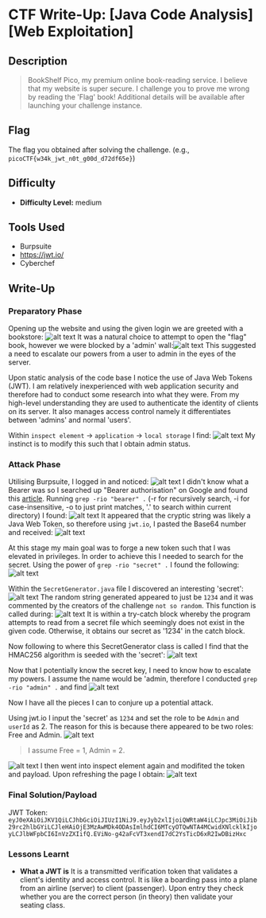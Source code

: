 # CTF Write-Up: [Java Code Analysis][Web Exploitation]

## Description
> BookShelf Pico, my premium online book-reading service.
I believe that my website is super secure. I challenge you to prove me wrong by reading the 'Flag' book!
Additional details will be available after launching your challenge instance.


## Flag
The flag you obtained after solving the challenge. (e.g., `picoCTF{w34k_jwt_n0t_g00d_d72df65e}`)

## Difficulty
- **Difficulty Level:** medium

## Tools Used
- Burpsuite
- https://jwt.io/
- Cyberchef

## Write-Up

### Preparatory Phase
Opening up the website and using the given login we are greeted with a bookstore: ![alt text](images/image.png)
It was a natural choice to attempt to open the "flag" book, however we were blocked by a 'admin' wall:![alt text](images/image-1.png) This suggested a need to escalate our powers from a user to admin in the eyes of the server. 

Upon static analysis of the code base I notice the use of Java Web Tokens (JWT). I am relatively inexperienced with web application security and therefore had to conduct some research into what they were. From my high-level understanding they are used to authenticate the identity of clients on its server. It also manages access control namely it differentiates between 'admins' and normal 'users'.

Within `inspect element` $\rightarrow$ `application` $\rightarrow$ `local storage` I find: ![alt text](images/image-10.png)
My instinct is to modify this such that I obtain admin status.

### Attack Phase
Utilising Burpsuite, I logged in and noticed:
![alt text](images/image-2.png)
I didn't know what a Bearer was so I searched up "Bearer authorisation" on Google and found this [article](#https://medium.com/@arunchaitanya/wtf-is-bearer-token-an-in-depth-explanation-60695b581928). Running `grep -rio "bearer" .` (-r for recursively search, -i for case-insensitive, -o to just print matches, '.' to search within current directory) I found: 
![alt text](images/image-3.png)
It appeared that the cryptic string was likely a Java Web Token, so therefore using `jwt.io`, I pasted the Base64 number and received: ![alt text](images/image-4.png)

At this stage my main goal was to forge a new token such that I was elevated in privileges. In order to achieve this I needed to search for the secret. Using the power of `grep -rio "secret" .` I found the following: ![alt text](images/image-5.png) 

Within the `SecretGenerator.java` file I discovered an interesting 'secret': ![alt text](images/image-6.png) The random string generated appeared to just be `1234` and it was commented by the creators of the challenge `not so random`. This function is called during: ![alt text](images/image-8.png)
It is within a try-catch block whereby the program attempts to read from a secret file which seemingly does not exist in the given code. Otherwise, it obtains our secret as '1234' in the catch block. 

Now following to where this SecretGenerator class is called I find that the HMAC256 algorithm is seeded with the 'secret': ![alt text](images/image-7.png)

Now that I potentially know the secret key, I need to know how to escalate my powers. I assume the name would be 'admin, therefore I conducted `grep -rio "admin" .` and find ![alt text](images/image-9.png)

Now I have all the pieces I can to conjure up a potential attack. 

Using jwt.io I input the 'secret' as `1234` and set the role to be `Admin` and `userId` as 2. The reason for this is because there appeared to be two roles: Free and Admin. 
![alt text](images/image-13.png)
> I assume Free = 1, Admin = 2.

![alt text](images/image-14.png)
I then went into inspect element again and modifited the token and payload. Upon refreshing the page I obtain: 
![alt text](images/image-12.png)
### Final Solution/Payload
JWT Token: `eyJ0eXAiOiJKV1QiLCJhbGciOiJIUzI1NiJ9.eyJyb2xlIjoiQWRtaW4iLCJpc3MiOiJib29rc2hlbGYiLCJleHAiOjE3MzAwMDk4ODAsImlhdCI6MTcyOTQwNTA4MCwidXNlcklkIjoyLCJlbWFpbCI6InVzZXIifQ.EViNo-g42aFcVT3xendI7dC2YsTicD6xR2IwDBizHxc`

### Lessons Learnt
- **What a JWT is**
It is a transmitted verification token that validates a client's identity and access control. It is like a boarding pass into a plane from an airline (server) to client (passenger). Upon entry they check whether you are the correct person (in theory) then validate your seating class.

